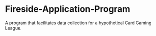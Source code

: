 # Fireside-Application-Program
A program that facilitates data collection for a hypothetical Card Gaming League.
